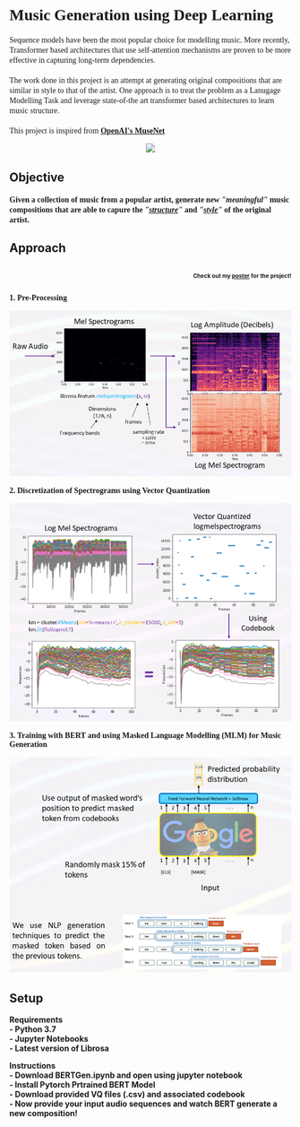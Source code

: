 
# <font face = "verdana"> Music Generation using Deep Learning </font>

<font face = "verdana">Sequence models have been the most popular choice for modelling music. More recently, Transformer based architectures that use self-attention mechanisms are proven to be more effective in capturing long-term dependencies.<br><br>
The work done in this project is an attempt at generating original compositions that are similar in style to that of the artist. One approach is to treat the problem as a Lanugage Modelling Task and leverage state-of-the art transformer based architectures to learn music structure.<br>
<br>This project is inspired from <b> [OpenAI's MuseNet](https://openai.com/blog/musenet/)</font>

<div align="center"> <img src="https://3.bp.blogspot.com/-VOpQfkfBY5A/WPxB1dKTd4I/AAAAAAAAaJg/1J_pVxoz1kcUhvNPQ-mbV1moWuIVN9ScQCLcB/s1600/bert_ernie_garage_band.gif"></div>

## Objective <br>
<font face = "verdana"><b> Given a collection of music from a popular artist, generate new <I>"meaningful"</I> music compositions that are able to capure the <i>"<u>structure</u>"</i> and <i>"<u>style</u>"</i> of the original artist.</b></font>

## Approach <p align="right"><font size="1px">Check out my <a href="./11785_poster_hd.pdf">poster</a> for the project!</font></p>

<font face="verdana">
<b>1. Pre-Processing</b><br>
    <p align="center"><img src="./Images/preprocess.png" width = "650"></p>

<b>2. Discretization of Spectrograms using Vector Quantization</b><br>
    <p align="center"><img src="./Images/VQ.png" width = "650"></p>
   
<b>3. Training with BERT and using Masked Language Modelling  (MLM) for Music Generation</b><br>
    <p align="center"><img src="/Images/bertgen.png" width = "650"></p>
</font>

## Setup
<b>Requirements</b><br>
    - Python 3.7<br>
    - Jupyter Notebooks<br>
    - Latest version of Librosa<br>
    
<b>Instructions</b><br>
    - Download BERTGen.ipynb and open using jupyter notebook<br>
    - Install Pytorch Prtrained BERT Model<br>
    - Download provided VQ files (.csv) and associated codebook<br>
    - Now provide your input audio sequences and watch BERT generate a new composition!<br>
